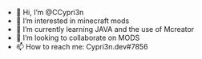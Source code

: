 - 👋 Hi, I’m @CCypri3n
- 👀 I’m interested in minecraft mods
- 🌱 I’m currently learning JAVA and the use of Mcreator
- 💞️ I’m looking to collaborate on MODS
- 📫 How to reach me: Cypri3n.dev#7856

<!---
CCypri3n/CCypri3n is a ✨ special ✨ repository because its `README.md` (this file) appears on your GitHub profile.
You can click the Preview link to take a look at your changes.
--->

